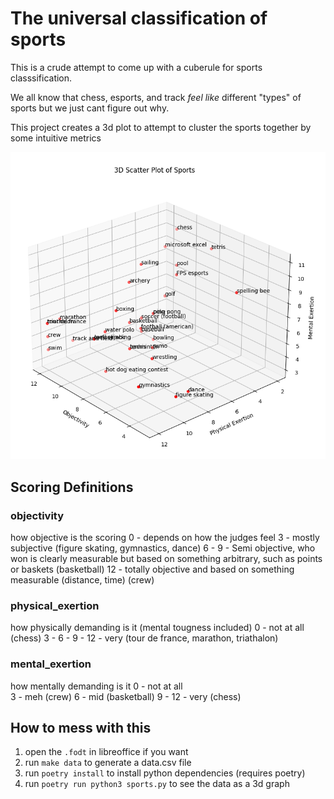 # The universal classification of sports

This is a crude attempt to come up with a cuberule for sports classsification.

We all know that chess, esports, and track *feel like* different "types" of sports but we just cant figure out why.

This project creates a 3d plot to attempt to cluster the sports together by some intuitive metrics

![a screenshot of a 3d scatterplot graph showing many different sports arranged by axes of physical exertion, mental exertion, and scoring objectivitiy](./graph.png)


## Scoring Definitions
### objectivity
how objective is the scoring
0 - depends on how the judges feel 
3 - mostly subjective (figure skating, gymnastics, dance)
6 - 
9 - Semi objective, who won is clearly measurable but based on something arbitrary, such as points or baskets (basketball)
12 - totally objective and based on something measurable (distance, time) (crew)


### physical_exertion
how physically demanding is it (mental tougness included)
0 - not at all (chess)
3 - 
6 - 
9 - 
12 - very (tour de france, marathon, triathalon)


### mental_exertion
how mentally demanding is it
0 - not at all  
3 - meh (crew)
6 - mid (basketball)
9 - 
12 - very (chess)


## How to mess with this

1. open the `.fodt` in libreoffice if you want
2. run `make data` to generate a data.csv file
3. run `poetry install` to install python dependencies (requires poetry)
4. run `poetry run python3 sports.py` to see the data as a 3d graph
